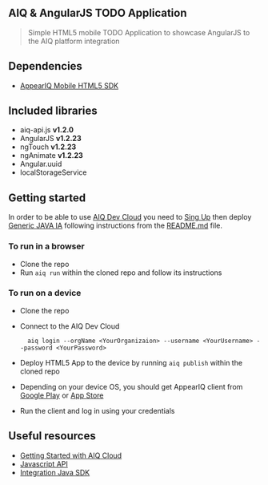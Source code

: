 AIQ & AngularJS TODO Application
--------------------------------
> Simple HTML5 mobile TODO Application to showcase AngularJS to the AIQ platform integration

## Dependencies
* [AppearIQ Mobile HTML5 SDK](https://www.npmjs.org/package/aiq)

## Included libraries
* aiq-api.js **v1.2.0**
* AngularJS **v1.2.23**
* ngTouch **v1.2.23**
* ngAnimate **v1.2.23**
* Angular.uuid
* localStorageService

## Getting started
In order to be able to use [AIQ Dev Cloud](https://www.appeariq.com/content/welcome-appear-iq) you need to [Sing Up](https://www.appeariq.com/sign-up) then deploy [Generic JAVA IA](https://github.com/appear/generic-integration-adapter) following instructions from the [README.md](https://github.com/appear/generic-integration-adapter/blob/master/README.md) file.

### To run in a browser
* Clone the repo
* Run `aiq run` within the cloned repo and follow its instructions

### To run on a device
* Clone the repo
* Connect to the AIQ Dev Cloud

        aiq login --orgName <YourOrganizaion> --username <YourUsername> --password <YourPassword>

* Deploy HTML5 App to the device by running `aiq publish` within the cloned repo
* Depending on your device OS, you should get AppearIQ client from [Google Play](https://play.google.com/store/apps/details?id=com.appearnetworks.appeardev) or [App Store](https://itunes.apple.com/us/app/appear-for-developers/id627420742?mt=8)
* Run the client and log in using your credentials

## Useful resources
* [Getting Started with AIQ Cloud](https://www.appeariq.com/content/getting-started)
* [Javascript API](https://www.appeariq.com/content/aiq-javascript-api)
* [Integration Java SDK](https://www.appeariq.com/content/integration-java-sdk)
